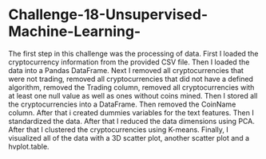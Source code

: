 # Challenge-18-Unsupervised-Machine-Learning-
The first step in this challenge was the processing of data. First I loaded the cryptocurrency information from the provided CSV file. Then I loaded the data into a Pandas DataFrame. Next I removed all cryptocurrencies that were not trading, removed all cryptocurrencies that did not have a defined algorithm, removed the Trading column, removed all cryptocurrencies with at least one null value as well as ones without coins mined. Then I stored all the cryptocurrencies into a DataFrame. Then removed the CoinName column. After that i created dummies variables for the text features. Then I standardized the data. After that I reduced the data dimensions using PCA. After that I clustered the cryptocurrencies using K-means. Finally, I visualized all of the data with a 3D scatter plot, another scatter plot and a hvplot.table. 
